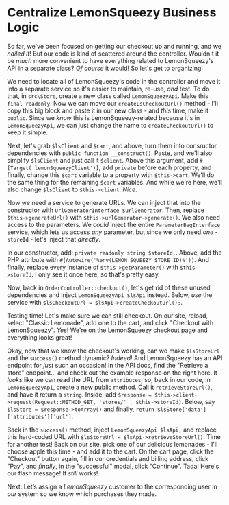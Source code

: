 # Centralize LemonSqueezy Business Logic

So far, we've been focused on getting our checkout up and running, and we *nailed it*! But our code is kind of scattered around the controller. Wouldn't it be *much* more convenient to have everything related to LemonSqueezy's API in a separate class? *Of course* it would! So let's get to organizing!

We need to locate all of LemonSqueezy's code in the controller and move it into a separate service so it's easier to maintain, re-use, *and* test. To do that, in `src\Store`, create a new class called `LemonSqueezyApi`. Make this `final readonly`. Now we can move our `createLsCheckoutUrl()` method - I'll copy this big block and paste it in our new class - and *this* time, make it `public`. Since we *know* this is LemonSqueezy-related because it's in `LemonSqueezyApi`, we can just change the name to `createCheckoutUrl()` to keep it simple.

Next, let's grab `$lsClient` and `$cart`, and above, turn them into consructor dependencies with `public function __construct()`. Paste, and we'll also simplify `$lsClient` and just call it `$client`. Above this argument, add `#[Target('lemonSqueezyClient')]`, add `private` before each property, and finally, change this `$cart` variable to a property with `$this->cart`. We'll do the same thing for the remaining `$cart` variables. And while we're here, we'll also change `$lsClient` to `$this->client`. *Nice*.

Now we need a service to generate URLs. We can inject that into the constructor with `UrlGeneratorInterface $urlGenerator`. Then, replace `$this->generateUrl()` with `$this->urlGenerator->generate()`. We also need access to the parameters. We *could* inject the entire `ParameterBagInterface` service, which lets us access *any* parameter, but since we only need *one* - `storeId` - let's inject that *directly*.

In our constructor, add: `private readonly string $storeId,`. Above, add the PHP attribute with `#[Autowire('%env(LEMON_SQUEEZY_STORE_ID)%')]`. And finally, replace every instance of `$this->getParameter()` with `$this->storeId`. I only see it once here, so that's pretty easy.

Now, back in `OrderController::checkout()`, let's get rid of these unused dependencies and inject `LemonSqueezyApi $lsApi` instead. Below, *use* the service with `$lsCheckoutUrl = $lsApi->createCheckoutUrl();`.

Testing time! Let's make sure we can still checkout. On our site, reload, select "Classic Lemonade", add one to the cart, and click "Checkout with LemonSqueezy". *Yes*! We're on the LemonSqueezy checkout page and everything looks great!

Okay, now that we know the checkout's working, can we make `$lsStoreUrl` and the `success()` method dynamic? *Indeed*! And LemonSqueezy has an API endpoint for *just* such an occasion! In the API docs, find the "Retrieve a store" endpoint... and check out the example response on the right here. It *looks* like we can read the URL from `attributes`, so, back in our code, in `LemonSqueezyApi`, create a new public method. Call it `retrieveStoreUrl()`, and have it return a `string`. Inside, add `$response = $this->client->request(Request::METHOD_GET, 'stores/' . $this->storeId)`. Below, say `$lsStore = $response->toArray()` and finally, `return $lsStore['data']['attributes']['url']`.

Back in the `success()` method, inject `LemonSqueezyApi $lsApi,` and replace this hard-coded URL with `$lsStoreUrl = $lsApi->retrieveStoreUrl()`. Time for another test! Back on our site, pick one of our delicious lemonades - I'll choose apple this time - and add it to the cart. On the cart page, click the "Checkout" button again, fill in our credentials and billing address, click "Pay", and *finally*, in the "successful" modal, click "Continue". Tada! Here's our flash message! It *still* works!

Next: Let’s assign a *LemonSqueezy* customer to the corresponding user in *our* system so we know which purchases they made.
